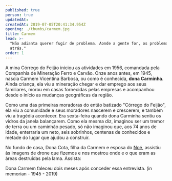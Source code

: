 ```yaml
---
published: true
person: true
updatedAt:
createdAt: 2019-07-05T20:41:34.954Z
opening: ./thumbs/carmem.jpg
title: Carmem
lead: >-
  "Não adianta querer fugir de problema. Aonde a gente for, os problemas vão
  atrás."
order: 1
---
```

A mina Córrego do Feijão iniciou as atividades em 1956, comandada pela Companhia de Mineração Ferro e Carvão. Onze anos antes, em 1945, nascia Carmem Vicentina Barbosa, ou como é conhecida, **dona Carminha**. Ainda criança, ela viu a mineração chegar e dar emprego aos seus familiares, morou em casas fornecidas pelas empresas e acompanhou desde o início as mudanças geográficas da região.  

Como uma das primeiras moradoras do então batizado "Córrego do Feijão", ela viu a comunidade e seus moradores nascerem e crescerem, e também viu a tragédia acontecer. Era sexta-feira quando dona Carminha sentiu os vidros da janela balançarem. Como ela mesma diz, imaginou ser um tremor de terra ou um caminhão pesado, só não imaginou que, aos 74 anos de idade, enterraria um neto, seis sobrinhos, centenas de conhecidos e metade do lugar que ajudou a construir.


<div class="video" title="Título descritivo do vídeo para acessibilidade" data-video="hKsde78Bwe4"></div>

No fundo de casa, Dona Cota, filha da Carmem e esposa do [Noé](/noe), assistiu às imagens de drone que fizemos e nos mostrou onde e o que eram as áreas destruídas pela lama. Assista:

<div class="video" data-size="small" title="Título descritivo do vídeo para acessibilidade" data-video="2mDxhPAGCrA"></div>

Dona Carmem faleceu dois meses após conceder essa entrevista. 
(in memorian - 1945 - 2019)
